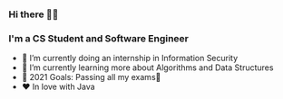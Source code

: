 ### Hi there 👋😉



### I'm a CS Student and Software Engineer

- 🔭 I’m currently doing an internship in Information Security
- 🌱 I’m currently learning more about Algorithms and Data Structures
- 🥅 2021 Goals: Passing all my exams💪
- ❤️ In love with Java
